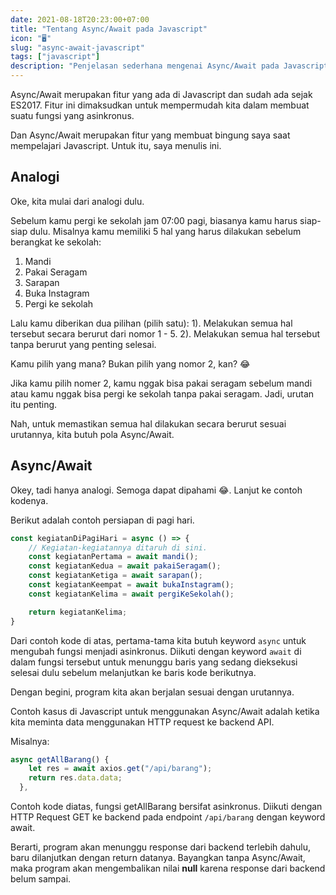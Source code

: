```yaml
---
date: 2021-08-18T20:23:00+07:00
title: "Tentang Async/Await pada Javascript"
icon: "🖥️"
slug: "async-await-javascript"
tags: ["javascript"]
description: "Penjelasan sederhana mengenai Async/Await pada Javascript."
---
```


Async/Await merupakan fitur yang ada di Javascript dan sudah ada sejak ES2017. Fitur ini dimaksudkan untuk mempermudah kita dalam membuat suatu fungsi yang asinkronus.

Dan Async/Await merupakan fitur yang membuat bingung saya saat mempelajari Javascript. Untuk itu, saya menulis ini.

## Analogi

Oke, kita mulai dari analogi dulu.

Sebelum kamu pergi ke sekolah jam 07:00 pagi, biasanya kamu harus siap-siap dulu. Misalnya kamu memiliki 5 hal yang harus dilakukan sebelum berangkat ke sekolah:

1. Mandi
2. Pakai Seragam
3. Sarapan
4. Buka Instagram
5. Pergi ke sekolah

Lalu kamu diberikan dua pilihan (pilih satu): 1). Melakukan semua hal tersebut secara berurut dari nomor 1 - 5. 2). Melakukan semua hal tersebut tanpa berurut yang penting selesai.

Kamu pilih yang mana? Bukan pilih yang nomor 2, kan? 😂

Jika kamu pilih nomer 2, kamu nggak bisa pakai seragam sebelum mandi atau kamu nggak bisa pergi ke sekolah tanpa pakai seragam. Jadi, urutan itu penting.

Nah, untuk memastikan semua hal dilakukan secara berurut sesuai urutannya, kita butuh pola Async/Await.

## Async/Await

Okey, tadi hanya analogi. Semoga dapat dipahami 😂. Lanjut ke contoh kodenya.

Berikut adalah contoh persiapan di pagi hari.

```Javascript
const kegiatanDiPagiHari = async () => {
    // Kegiatan-kegiatannya ditaruh di sini.
    const kegiatanPertama = await mandi();
    const kegiatanKedua = await pakaiSeragam();
    const kegiatanKetiga = await sarapan();
    const kegiatanKeempat = await bukaInstagram();
    const kegiatanKelima = await pergiKeSekolah();

    return kegiatanKelima;
}
```

Dari contoh kode di atas, pertama-tama kita butuh keyword `async` untuk mengubah fungsi menjadi asinkronus. Diikuti dengan keyword `await` di dalam fungsi tersebut untuk menunggu baris yang sedang dieksekusi selesai dulu sebelum melanjutkan ke baris kode berikutnya.

Dengan begini, program kita akan berjalan sesuai dengan urutannya.

Contoh kasus di Javascript untuk menggunakan Async/Await adalah ketika kita meminta data menggunakan HTTP request ke backend API.

Misalnya:

```Javascript
async getAllBarang() {
    let res = await axios.get("/api/barang");
    return res.data.data;
  },
```

Contoh kode diatas, fungsi getAllBarang bersifat asinkronus. Diikuti dengan HTTP Request GET ke backend pada endpoint `/api/barang` dengan keyword await.

Berarti, program akan menunggu response dari backend terlebih dahulu, baru dilanjutkan dengan return datanya. Bayangkan tanpa Async/Await, maka program akan mengembalikan nilai **null** karena response dari backend belum sampai.
